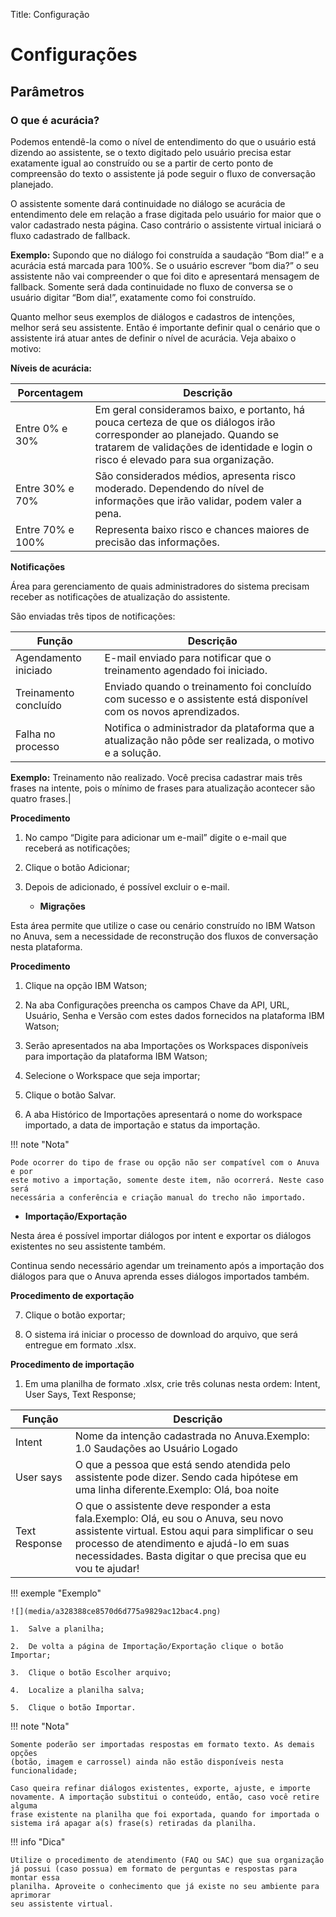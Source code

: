 Title: Configuração

# Configurações

## Parâmetros

### O que é acurácia?

Podemos entendê-la como o nível de entendimento do que o usuário está dizendo ao
assistente, se o texto digitado pelo usuário precisa estar exatamente igual ao
construído ou se a partir de certo ponto de compreensão do texto o assistente já
pode seguir o fluxo de conversação planejado.

O assistente somente dará continuidade no diálogo se acurácia de entendimento
dele em relação a frase digitada pelo usuário for maior que o valor cadastrado
nesta página. Caso contrário o assistente virtual iniciará o fluxo cadastrado de
fallback.

**Exemplo:** Supondo que no diálogo foi construída a saudação “Bom dia!” e a
acurácia está marcada para 100%. Se o usuário escrever “bom dia?” o seu
assistente não vai compreender o que foi dito e apresentará mensagem de
fallback. Somente será dada continuidade no fluxo de conversa se o usuário
digitar “Bom dia!”, exatamente como foi construído.

Quanto melhor seus exemplos de diálogos e cadastros de intenções, melhor será
seu assistente. Então é importante definir qual o cenário que o assistente irá
atuar antes de definir o nível de acurácia. Veja abaixo o motivo:

**Níveis de acurácia:**

|Porcentagem|Descrição|
|-|-|
|Entre 0% e 30% |Em geral consideramos baixo, e portanto, há pouca certeza de que os diálogos irão corresponder ao planejado. Quando se tratarem de validações de identidade e login o risco é elevado para sua organização.|
|Entre 30% e 70%|São considerados médios, apresenta risco moderado. Dependendo do nível de informações que irão validar, podem valer a pena.|
|Entre 70% e 100%|Representa baixo risco e chances maiores de precisão das informações.|

**Notificações**

Área para gerenciamento de quais administradores do sistema precisam receber as
notificações de atualização do assistente.

São enviadas três tipos de notificações:

|Função|Descrição|
|-|-|
| Agendamento iniciado  | E-mail enviado para notificar que o treinamento agendado foi iniciado.|
|Treinamento concluído|Enviado quando o treinamento foi concluído com sucesso e o assistente está disponível com os novos aprendizados.|
|Falha no processo|Notifica o administrador da plataforma que a atualização não pôde ser realizada, o motivo e a solução.|

**Exemplo:** Treinamento não realizado. Você precisa cadastrar mais três frases na intente, pois o mínimo de frases para atualização acontecer são quatro frases.|


**Procedimento**

1.  No campo “Digite para adicionar um e-mail” digite o e-mail que receberá as
    notificações;

2.  Clique o botão Adicionar;

3.  Depois de adicionado, é possível excluir o e-mail.
    - **Migrações**

Esta área permite que utilize o case ou cenário construído no IBM Watson no
Anuva, sem a necessidade de reconstrução dos fluxos de conversação nesta
plataforma.

**Procedimento**

1.  Clique na opção IBM Watson;

2.  Na aba Configurações preencha os campos Chave da API, URL, Usuário, Senha e
    Versão com estes dados fornecidos na plataforma IBM Watson;

3.  Serão apresentados na aba Importações os Workspaces disponíveis para
    importação da plataforma IBM Watson;

4.  Selecione o Workspace que seja importar;

5.  Clique o botão Salvar.

6.  A aba Histórico de Importações apresentará o nome do workspace importado, a
    data de importação e status da importação.

!!! note "Nota"

    Pode ocorrer do tipo de frase ou opção não ser compatível com o Anuva e por
    este motivo a importação, somente deste item, não ocorrerá. Neste caso será
    necessária a conferência e criação manual do trecho não importado.

-   **Importação/Exportação**

Nesta área é possível importar diálogos por intent e exportar os diálogos
existentes no seu assistente também.

Continua sendo necessário agendar um treinamento após a importação dos diálogos
para que o Anuva aprenda esses diálogos importados também.

**Procedimento de exportação**

7.  Clique o botão exportar;

8.  O sistema irá iniciar o processo de download do arquivo, que será entregue
    em formato .xlsx.

**Procedimento de importação**

1.  Em uma planilha de formato .xlsx, crie três colunas nesta ordem: Intent,
    User Says, Text Response;

|Função|Descrição|
|-|-|
|Intent| Nome da intenção cadastrada no Anuva.Exemplo: 1.0 Saudações ao Usuário Logado|
|User says|O que a pessoa que está sendo atendida pelo assistente pode dizer. Sendo cada hipótese em uma linha diferente.Exemplo: Olá, boa noite|
|Text Response| O que o assistente deve responder a esta fala.Exemplo: Olá, eu sou o Anuva, seu novo assistente virtual. Estou aqui para simplificar o seu processo de atendimento e ajudá-lo em suas necessidades. Basta digitar o que precisa que eu vou te ajudar!|

!!! exemple "Exemplo"

    ![](media/a328388ce8570d6d775a9829ac12bac4.png)

    1.  Salve a planilha;

    2.  De volta a página de Importação/Exportação clique o botão Importar;

    3.  Clique o botão Escolher arquivo;

    4.  Localize a planilha salva;

    5.  Clique o botão Importar.

!!! note "Nota"

    Somente poderão ser importadas respostas em formato texto. As demais opções
    (botão, imagem e carrossel) ainda não estão disponíveis nesta
    funcionalidade;

    Caso queira refinar diálogos existentes, exporte, ajuste, e importe
    novamente. A importação substitui o conteúdo, então, caso você retire alguma
    frase existente na planilha que foi exportada, quando for importada o
    sistema irá apagar a(s) frase(s) retiradas da planilha.

!!! info "Dica"

    Utilize o procedimento de atendimento (FAQ ou SAC) que sua organização
    já possui (caso possua) em formato de perguntas e respostas para montar essa
    planilha. Aproveite o conhecimento que já existe no seu ambiente para aprimorar
    seu assistente virtual.
